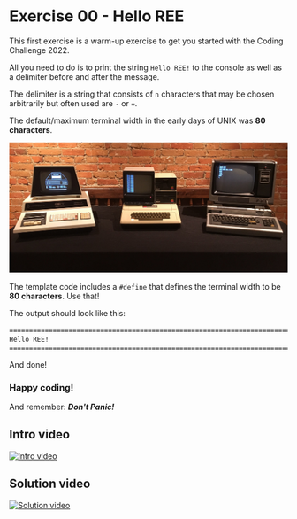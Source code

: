 # Exercise 00 - Hello REE

This first exercise is a warm-up exercise to get you started with the Coding Challenge 2022.

All you need to do is to print the string `Hello REE!` to the console as well as a delimiter before and after the message.

The delimiter is a string that consists of `n` characters that may be chosen arbitrarily but often used are `-` or `=`.

The default/maximum terminal width in the early days of UNIX was **80 characters**.

![Computers in 1977](./computers_in_1977.jpeg)

The template code includes a `#define` that defines the terminal width to be **80 characters**. Use that!

The output should look like this:

```
================================================================================
Hello REE!
================================================================================
```

And done!

### Happy coding!

And remember: **_Don't Panic!_**

## Intro video

[![Intro video](https://img.youtube.com/vi/0ZQ9ZQZ7ZqY/0.jpg)](https://www.youtube.com/watch?v=0ZQ9ZQZ7ZqY)

## Solution video

[![Solution video](https://img.youtube.com/vi/0ZQ9ZQZ7ZqY/0.jpg)](https://www.youtube.com/watch?v=0ZQ9ZQZ7ZqY)